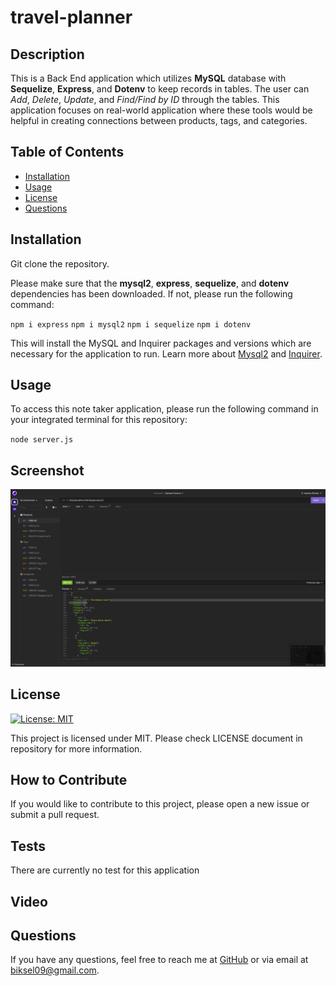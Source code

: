 # travel-planner

  ## Description

This is a Back End application which utilizes **MySQL** database with **Sequelize**, **Express**, and **Dotenv** to keep records in tables. The user can *Add*, *Delete*, *Update*, and *Find/Find by ID* through the tables. This application focuses on real-world application where these tools would be helpful in creating connections between products, tags, and categories.

  ## Table of Contents
  - [Installation](#installation)
  - [Usage](#usage)
  - [License](#license)
  - [Questions](#questions)

  ## Installation

Git clone the repository.

Please make sure that the **mysql2**, **express**, **sequelize**, and **dotenv** dependencies has been downloaded. If not, please run the following command:

`npm i express`
`npm i mysql2`
`npm i sequelize`
`npm i dotenv`

This will install the MySQL and Inquirer packages and versions which are necessary for the application to run. Learn more about [Mysql2](https://www.npmjs.com/package/mysql2) and [Inquirer](https://www.npmjs.com/package/inquirer).

  ## Usage

To access this note taker application, please run the following command in your integrated terminal for this repository:

`node server.js`

  ## Screenshot

  ![Screenshot](./images/Screenshot%202023-08-17%20at%204.34.42%20PM.png)

  ## License

[![License: MIT](https://img.shields.io/badge/License-MIT-blue.svg)](https://opensource.org/licenses/MIT)

This project is licensed under MIT. Please check LICENSE document in repository for more information.

  ## How to Contribute

If you would like to contribute to this project, please open a new issue or submit a pull request.

  ## Tests

There are currently no test for this application

  ## Video

  ## Questions

  If you have any questions, feel free to reach me at [GitHub](https://github.com/zbichsel) or via email at [biksel09@gmail.com](biksel09@gmail.com).